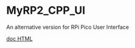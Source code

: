 # MyRP2_CPP_UI
An alternative version for RPi Pico User Interface

[doc HTML](https://xiansnn.github.io/MyRP2_CPP_UI)



